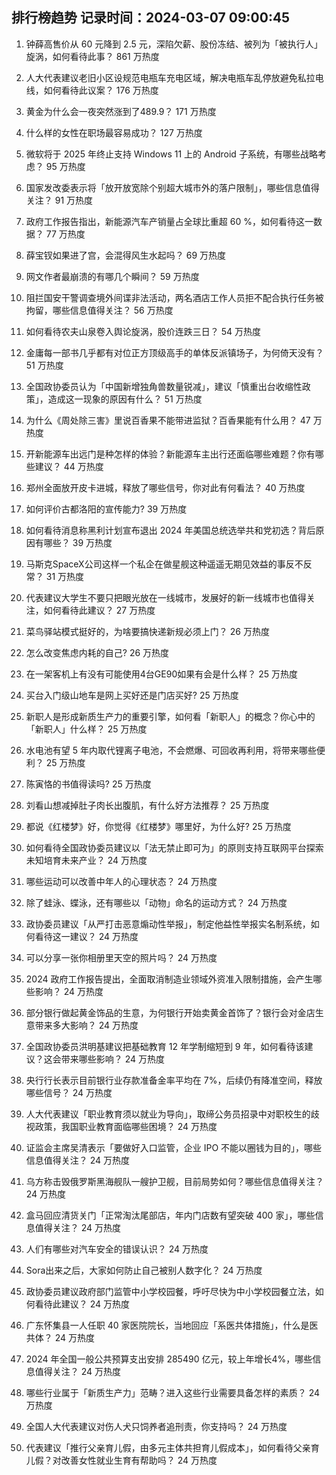 
## 排行榜趋势 记录时间：2024-03-07 09:00:45
  
  1. 钟薛高售价从 60 元降到 2.5 元，深陷欠薪、股份冻结、被列为「被执行人」旋涡，如何看待此事？ 861 万热度
    
  2. 人大代表建议老旧小区设规范电瓶车充电区域，解决电瓶车乱停放避免私拉电线，如何看待此议案？ 176 万热度
    
  3. 黄金为什么会一夜突然涨到了489.9？ 171 万热度
    
  4. 什么样的女性在职场最容易成功？ 127 万热度
    
  5. 微软将于 2025 年终止支持 Windows 11 上的 Android 子系统，有哪些战略考虑？ 95 万热度
    
  6. 国家发改委表示将「放开放宽除个别超大城市外的落户限制」，哪些信息值得关注？ 91 万热度
    
  7. 政府工作报告指出，新能源汽车产销量占全球比重超 60 %，如何看待这一数据？ 77 万热度
    
  8. 薛宝钗如果进了宫，会混得风生水起吗？ 69 万热度
    
  9. 网文作者最崩溃的有哪几个瞬间？ 59 万热度
    
  10. 阻拦国安干警调查境外间谍非法活动，两名酒店工作人员拒不配合执行任务被拘留，哪些信息值得关注？ 56 万热度
    
  11. 如何看待农夫山泉卷入舆论旋涡，股价连跌三日？ 54 万热度
    
  12. 金庸每一部书几乎都有对位正方顶级高手的单体反派镇场子，为何倚天没有？ 51 万热度
    
  13. 全国政协委员认为「中国新增独角兽数量锐减」，建议「慎重出台收缩性政策」，造成这一现象的原因有什么？ 51 万热度
    
  14. 为什么《周处除三害》里说百香果不能带进监狱？百香果能有什么用？ 47 万热度
    
  15. 开新能源车出远门是种怎样的体验？新能源车主出行还面临哪些难题？你有哪些建议？ 44 万热度
    
  16. 郑州全面放开皮卡进城，释放了哪些信号，你对此有何看法？ 40 万热度
    
  17. 如何评价古都洛阳的宣传能力? 39 万热度
    
  18. 如何看待消息称黑利计划宣布退出 2024 年美国总统选举共和党初选？背后原因有哪些？ 39 万热度
    
  19. 马斯克SpaceX公司这样一个私企在做星舰这种遥遥无期见效益的事反不反常？ 31 万热度
    
  20. 代表建议大学生不要只把眼光放在一线城市，发展好的新一线城市也值得关注，如何看待此建议？ 27 万热度
    
  21. 菜鸟驿站模式挺好的，为啥要搞快递新规必须上门？ 26 万热度
    
  22. 怎么改变焦虑内耗的自己? 26 万热度
    
  23. 在一架客机上有没有可能使用4台GE90如果有会是什么样？ 25 万热度
    
  24. 买台入门级山地车是网上买好还是门店买好? 25 万热度
    
  25. 新职人是形成新质生产力的重要引擎，如何看「新职人」的概念？你心中的「新职人」什么样？ 25 万热度
    
  26. 水电池有望 5 年内取代锂离子电池，不会燃爆、可回收再利用，将带来哪些便利？ 25 万热度
    
  27. 陈寅恪的书值得读吗? 25 万热度
    
  28. 刘看山想减掉肚子肉长出腹肌，有什么好方法推荐？ 25 万热度
    
  29. 都说《红楼梦》好，你觉得《红楼梦》哪里好，为什么好? 25 万热度
    
  30. 如何看待全国政协委员建议以「法无禁止即可为」的原则支持互联网平台探索未知培育未来产业？ 24 万热度
    
  31. 哪些运动可以改善中年人的心理状态？ 24 万热度
    
  32. 除了蛙泳、蝶泳，还有哪些以「动物」命名的运动方式？ 24 万热度
    
  33. 政协委员建议「从严打击恶意煽动性举报」，制定他益性举报实名制系统，如何看待这一建议？ 24 万热度
    
  34. 可以分享一张你相册里天空的照片吗？ 24 万热度
    
  35. 2024 政府工作报告提出，全面取消制造业领域外资准入限制措施，会产生哪些影响？ 24 万热度
    
  36. 部分银行做起黄金饰品的生意，为何银行开始卖黄金首饰了？银行会对金店生意带来多大影响？ 24 万热度
    
  37. 全国政协委员洪明基建议把基础教育 12 年学制缩短到 9 年，如何看待该建议？这会带来哪些影响？ 24 万热度
    
  38. 央行行长表示目前银行业存款准备金率平均在 7%，后续仍有降准空间，释放哪些信号？ 24 万热度
    
  39. 人大代表建议「职业教育须以就业为导向」，取缔公务员招录中对职校生的歧视政策，我国职业教育面临哪些困境？ 24 万热度
    
  40. 证监会主席吴清表示「要做好入口监管，企业 IPO 不能以圈钱为目的」，哪些信息值得关注？ 24 万热度
    
  41. 乌方称击毁俄罗斯黑海舰队一艘护卫舰，目前局势如何？哪些信息值得关注？ 24 万热度
    
  42. 盒马回应清货关门「正常淘汰尾部店，年内门店数有望突破 400 家」，哪些信息值得关注？ 24 万热度
    
  43. 人们有哪些对汽车安全的错误认识？ 24 万热度
    
  44. Sora出来之后，大家如何防止自己被别人数字化？ 24 万热度
    
  45. 政协委员建议政府部门监管中小学校园餐，呼吁尽快为中小学校园餐立法，如何看待此建议？ 24 万热度
    
  46. 广东怀集县一人任职 40 家医院院长，当地回应「系医共体措施」，什么是医共体？ 24 万热度
    
  47. 2024 年全国一般公共预算支出安排 285490 亿元，较上年增长4%，哪些信息值得关注？ 24 万热度
    
  48. 哪些行业属于「新质生产力」范畴？进入这些行业需要具备怎样的素质？ 24 万热度
    
  49. 全国人大代表建议对伤人犬只饲养者追刑责，你支持吗？ 24 万热度
    
  50. 代表建议「推行父亲育儿假，由多元主体共担育儿假成本」，如何看待父亲育儿假？对改善女性就业生育有帮助吗？ 24 万热度
    